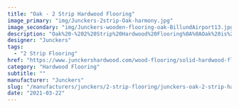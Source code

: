 ```yaml
---
title: "Oak - 2 Strip Hardwood Flooring"
image_primary: "img/Junckers-2strip-Oak-harmony.jpg"
image_secondary: "img/Junckers-wooden-flooring-oak-BillundAirport13.jpg"
description: "Oak%20-%202%20Strip%20Hardwood%20Flooring%0A%0AOak%20is%20one%20of%20the%20most%20popular%20woods%20used%20for%20flooring.%0A%0AOak%20is%20a%20hardwood%20species%20which%20is%20characterised%20by%20being%20hard-wearing%20and%20therefore%20very%20suitable%20for%20flooring.%0A%0AA%20natural%20oak%20floor%A0has%20a%20warm%20and%20golden%20glow%2C%20an%20interesting%20grain%20structure%20and%20over%20time%20the%20natural%20ageing%20gives%20the%20wood%20an%20authentic%20appearance.%0A%0AOur%20Oak%20hardwood%20floor%20is%20also%20available%20as%20ships%20decking.%20The%20black%20neoprene%20strip%20placed%20between%20the%20boards%20adds%20a%20maritime%20look%20to%20the%20wooden%20floor.%A0%0A%0AGET%20FREE%20SAMPLE%20OR%20QUOTE"
designer: "Junckers"
tags: 
  - "2 Strip Flooring"
href: "https://www.junckershardwood.com/wood-flooring/solid-hardwood-flooring/2-strip-wooden-flooring/product-page/oak-2-strip-hardwood-flooring"
category: "Hardwood Flooring"
subtitle: ""
manufacturer: "Junckers"
slug: "/manufacturers/junckers/2-strip-flooring/junckers-oak-2-strip-hardwood-flooring"
date: "2021-03-22"
---
```

